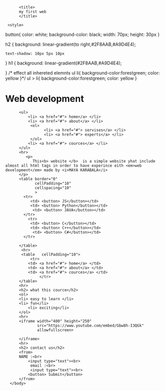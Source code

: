 <!DOCTYPE html>
<html>
      <head>
          
          <title>
          my first web
          </title>
       
     <style>
     
button{
        color: white;
        background-color: black;
        width: 70px;
        height: 30px
}                          

h2 {
    background: 
         linear-gradient(to right,#2F8AAB,#A9D4E4);
               
    text-shadow: 10px 5px 10px 
    
        
}
h1 {
    background: 
         linear-gradient(#2F8AAB,#A9D4E4);
    
        
}
/* effect all inhereted elemnts
ul li{
    background-color:forestgreen;
    color: yellow
}*/
ul > li{
    background-color:forestgreen;
    color: yellow
}
     </style>
      </head>
      <body>
        <h1> Web development</h1>
        
          <ul>
              <li> <a href="#"> home</a> </li>
              <li> <a href="#"> about</a> </li>
               <ol>
                     <li> <a href="#"> servises</a> </li>
                     <li> <a href="#"> experts</a> </li>
               </ol>
              <li> <a href="#"> cources</a> </li>
          </ul>
          <hr>
             <p>
                This<b> website </b>  is a simple website yhat include almost all html tags in order to have experince eith <em>web development</em> made by <i>MAYA KARABALA</i>
          </p>
          <table border="0"
                 cellPadding="10"
                 cellspacing="10"
                 >
            <tr>
               <td> <button> JS</button></td> 
               <td> <button> Python</button></td> 
                <td> <button> JAVA</button></td> 
            </tr>
              <tr>
               <td> <button> C</button></td> 
               <td> <button> C++</button></td> 
                <td> <button> C#</button></td> 
            </tr>
             
          </table>
           <hr>
           <table   cellPadding="10">
               <tr>
              <td> <a href="#"> home</a> </td>
              <td> <a href="#"> about</a> </td>
              <td> <a href="#"> cources</a> </td>
                   </tr>
          </table>
          <hr>
          <h2> what this cource</h2>
          <ol>
          <li> easy to learn </li>
          <li> fun</li>
              <li> exciting</li>
          </ol>
          <hr>
          <iframe width="400" height="250"
                  src="https://www.youtube.com/embed/Gbw8h-I3QGk"
                  allowfullscreen>
              
          </iframe>
          <hr>
          <h2> contact us</h2>
          <from>
          NAME :<br>
              <input type="text"><br>
               email :<br>
               <input type="text"><br>
              <button> Submit</button>
          </from>
      </body>
</html>
      
